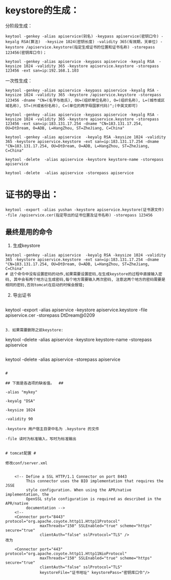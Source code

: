 # keystore的生成：  #

分阶段生成：  

    keytool -genkey -alias apiservice(别名) -keypass apiservice(密钥口令) -keyalg RSA(算法)  -keysize 1024(密钥长度) -validity 365(有效期，天单位) -keystore /apiservice.keystore(指定生成证书的位置和证书名称) -storepass 123456(密钥库口令)；
```
keytool -genkey -alias apiservice -keypass apiservice -keyalg RSA  -keysize 1024 -validity 365 -keystore apiservice.keystore -storepass 123456 -ext san=ip:192.168.1.103
```



一次性生成：

    keytool -genkey -alias apiservice -keypass apiservice -keyalg RSA -keysize 1024 -validity 365 -keystore /apiservice.keystore -storepass 123456 -dname "CN=(名字与姓氏), OU=(组织单位名称), O=(组织名称), L=(城市或区域名称), ST=(州或省份名称), C=(单位的两字母国家代码)";(中英文即可)
```
keytool -genkey -alias apiservice -keypass apiservice -keyalg RSA -keysize 1024 -validity 365 -keystore apiservice.keystore -storepass 123456 -ext san=ip:183.131.17.254 -dname "CN=183.131.17.254, OU=DtDream, O=ADB, L=HangZhou, ST=ZheJiang, C=China" 
```

```
keytool -genkey -alias apiservice  -keyalg RSA -keysize 1024 -validity 365 -keystore apiservice.keystore -ext san=ip:183.131.17.254 -dname "CN=183.131.17.254, OU=DtDream, O=ADB, L=HangZhou, ST=ZheJiang, C=China" 
```

```
keytool -delete  -alias apiservice -keystore keystore-name -storepass apiservice
```

```
keytool -delete  -alias apiservice -storepass apiservice
```



# 证书的导出：  #

    keytool -export -alias yushan -keystore apiservice.keystore(证书源文件) -file /apiservice.cer(指定导出的证书位置及证书名称) -storepass 123456
## 最终是用的命令

1. 生成keystore

```
keytool -genkey -alias apiservice  -keyalg RSA -keysize 1024 -validity 365 -keystore apiservice.keystore -ext san=ip:183.131.17.254 -dname "CN=183.131.17.254, OU=DtDream, O=ADB, L=HangZhou, ST=ZheJiang, C=China" 
# 这个命令中没有设置密码的动作,如果需要设置密码,在生成keystore的过程中直接输入密码, 其中会有两个地方让生成密码,每个地方需要输入两次密码, 注意这两个地方的密码需要是相同的密码,否则tomcat在启动的时候会报错;
```

2. 导出证书

   ```
keytool -export -alias apiservice -keystore apiservice.keystore -file apiservice.cer -storepass DtDream@0209
   ```

3. 如果需要删除之前keystore:

```
keytool -delete  -alias apiservice -keystore keystore-name -storepass apiservice
```

```
keytool -delete  -alias apiservice -storepass apiservice
```

# 

## 下面是各选项的缺省值。  ##

-alias "mykey"

-keyalg "DSA"

-keysize 1024

-validity 90

-keystore 用户宿主目录中名为 .keystore 的文件

-file 读时为标准输入，写时为标准输出 


# tomcat配置 #

修改conf/server.xml


    <!-- Define a SSL HTTP/1.1 Connector on port 8443
         This connector uses the BIO implementation that requires the JSSE
         style configuration. When using the APR/native implementation, the
         OpenSSL style configuration is required as described in the APR/native
         documentation -->
    <!--
    <Connector port="8443" protocol="org.apache.coyote.http11.Http11Protocol"
               maxThreads="150" SSLEnabled="true" scheme="https" secure="true"
               clientAuth="false" sslProtocol="TLS" />
改为

    <Connector port="443" protocol="org.apache.coyote.http11.Http11NioProtocol"
               maxThreads="150" SSLEnabled="true" scheme="https" secure="true"
               clientAuth="false" sslProtocol="TLS" 
               keystoreFile="证书地址" keystorePass="密钥库口令"/>